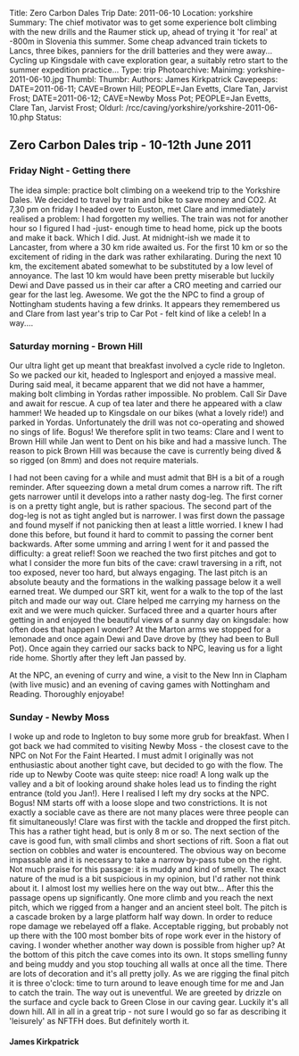 Title: Zero Carbon Dales Trip
Date: 2011-06-10
Location: yorkshire
Summary: The chief motivator was to get some experience bolt climbing with the new drills and the Raumer stick up, ahead of trying it 'for real' at -800m in Slovenia this summer. Some cheap advanced train tickets to Lancs, three bikes, panniers for the drill batteries and they were away...<br>Cycling up Kingsdale with cave exploration gear, a suitably retro start to the summer expedition practice...
Type: trip
Photoarchive:
Mainimg: yorkshire-2011-06-10.jpg
Thumbl:
Thumbr:
Authors: James Kirkpatrick
Cavepeeps: DATE=2011-06-11; CAVE=Brown Hill; PEOPLE=Jan Evetts, Clare Tan, Jarvist Frost;
           DATE=2011-06-12; CAVE=Newby Moss Pot; PEOPLE=Jan Evetts, Clare Tan, Jarvist Frost;
Oldurl: /rcc/caving/yorkshire/yorkshire-2011-06-10.php
Status:

##  Zero Carbon Dales trip - 10-12th June 2011

###  Friday Night - Getting there

The idea simple: practice bolt climbing on a weekend trip to the Yorkshire Dales. We decided to travel by train and bike to save money and CO2. At 7,30 pm on friday I headed over to Euston, met Clare and immediately realised a problem: I had forgotten my wellies. The train was not for another hour so I figured I had -just- enough time to head home, pick up the boots and make it back. Which I did. Just. At midnight-ish we made it to Lancaster, from where a 30 km ride awaited us. For the first 10 km or so the excitement of riding in the dark was rather exhilarating. During the next 10 km, the excitement abated somewhat to be substituted by a low level of annoyance. The last 10 km would have been pretty miserable but luckily Dewi and Dave passed us in their car after a CRO meeting and carried our gear for the last leg. Awesome. We got the the NPC to find a group of Nottingham students having a few drinks. It appears they remembered us and Clare from last year's trip to Car Pot - felt kind of like a celeb! In a way....

###  Saturday morning - Brown Hill

Our ultra light get up meant that breakfast involved a cycle ride to Ingleton. So we packed our kit, headed to Inglesport and enjoyed a massive meal. During said meal, it became apparent that we did not have a hammer, making bolt climbing in Yordas rather impossible. No problem. Call Sir Dave and await for rescue. A cup of tea later and there he appeared with a claw hammer! We headed up to Kingsdale on our bikes (what a lovely ride!) and parked in Yordas. Unfortunately the drill was not co-operating and showed no sings of life. Bogus! We therefore split in two teams: Clare and I went to Brown Hill while Jan went to Dent on his bike and had a massive lunch. The reason to pick Brown Hill was because the cave is currently being dived &amp; so rigged (on 8mm) and does not require materials.

I had not been caving for a while and must admit that BH is a bit of a rough reminder. After squeezing down a metal drum comes a narrow rift. The rift gets narrower until it develops into a rather nasty dog-leg. The first corner is on a pretty tight angle, but is rather spacious. The second part of the dog-leg is not as tight angled but is narrower. I was first down the passage and found myself if not panicking then at least a little worried. I knew I had done this before, but found it hard to commit to passing the corner bent backwards. After some umming and arring I went for it and passed the difficulty: a great relief! Soon we reached the two first pitches and got to what I consider the more fun bits of the cave: crawl traversing in a rift, not too exposed, never too hard, but always engaging. The last pitch is an absolute beauty and the formations in the walking passage below it a well earned treat. We dumped our SRT kit, went for a walk to the top of the last pitch and made our way out. Clare helped me carrying my harness on the exit and we were much quicker. Surfaced three and a quarter hours after getting in and enjoyed the beautiful views of a sunny day on kingsdale: how often does that happen I wonder? At the Marton arms we stopped for a lemonade and once again Dewi and Dave drove by (they had been to Bull Pot). Once again they carried our sacks back to NPC, leaving us for a light ride home. Shortly after they left Jan passed by.

At the NPC, an evening of curry and wine, a visit to the New Inn in Clapham (with live music) and an evening of caving games with Nottingham and Reading. Thoroughly enjoyabe!

###  Sunday - Newby Moss

I woke up and rode to Ingleton to buy some more grub for breakfast. When I got back we had commited to visiting Newby Moss - the closest cave to the NPC on Not For the Faint Hearted. I must admit I originally was not enthusiastic about another tight cave, but decided to go with the flow. The ride up to Newby Coote was quite steep: nice road! A long walk up the valley and a bit of looking around shake holes lead us to finding the right entrance (told you Jan!). Here I realised I left my dry socks at the NPC. Bogus! NM starts off with a loose slope and two constrictions. It is not exactly a sociable cave as there are not many places were three people can fit simultaneously! Clare was first with the tackle and dropped the first pitch. This has a rather tight head, but is only 8 m or so. The next section of the cave is good fun, with small climbs and short sections of rift. Soon a flat out section on cobbles and water is encountered. The obvious way on become impassable and it is necessary to take a narrow by-pass tube on the right. Not much praise for this passage: it is muddy and kind of smelly. The exact nature of the mud is a bit suspicious in my opinion, but I'd rather not think about it. I almost lost my wellies here on the way out btw... After this the passage opens up significantly. One more climb and you reach the next pitch, which we rigged from a hanger and an ancient steel bolt. The pitch is a cascade broken by a large platform half way down. In order to reduce rope damage we rebelayed off a flake. Acceptable rigging, but probably not up there with the 100 most bomber bits of rope work ever in the history of caving. I wonder whether another way down is possible from higher up? At the bottom of this pitch the cave comes into its own. It stops smelling funny and being muddy and you stop touching all walls at once all the time. There are lots of decoration and it's all pretty jolly. As we are rigging the final pitch it is three o'clock: time to turn around to leave enough time for me and Jan to catch the train. The way out is uneventful. We are greeted by drizzle on the surface and cycle back to Green Close in our caving gear. Luckily it's all down hill. All in all in a great trip - not sure I would go so far as describing it 'leisurely' as NFTFH does. But definitely worth it.

####  James Kirkpatrick

